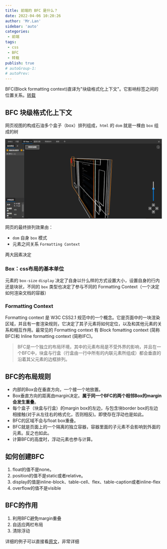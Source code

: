 ```yaml
---
title: 前端的 BFC 是什么？
date: 2022-04-06 10:20:26
author: 'Mr.Lan'
sidebar: 'auto'
categories: 
 - 前端
tags: 
 - css
 - BFC
 - 转载
publish: true
# autoGroup-1: 
# autoPrev:
---
```


BFC(Block formatting context)直译为"块级格式化上下文"。它影响标签之间的位置关系。[转载](https://blog.csdn.net/sinat_36422236/article/details/88763187)
<!-- more -->

## BFC 块级格式化上下文

网页视图的构成石油多个盒子（box）排列组成，`html` 的 `dom` 就是一棵由 `box` 组成的树

![html](./img/20220406104633.png)

网页的最终排列效果由：

+ `dom` 自身 `box` 模式
+ 元素之间关系 `Formatting Context`

两大因素决定

### Box：css布局的基本单位

元素的 `box-size` `display` 决定了自身以什么样的方式设置大小，设置自身的行内还是块状，不同的 `box` 类型也决定了参与不同的 Formatting Context（一个决定如何渲染文档的容器）

### Formatting Context

Formatting context 是 W3C CSS2.1 规范中的一个概念。它是页面中的一块渲染区域，并且有一套渲染规则，它决定了其子元素将如何定位，以及和其他元素的关系和相互作用。最常见的 Formatting context 有 Block fomatting context (简称BFC)和 Inline formatting context (简称IFC)。

> BFC是一个独立的布局环境，其中的元素布局是不受外界的影响，并且在一个BFC中，块盒与行盒（行盒由一行中所有的内联元素所组成）都会垂直的沿着其父元素的边框排列。

## BFC的布局规则

+ 内部的Box会在垂直方向，一个接一个地放置。
+ Box垂直方向的距离由margin决定。**属于同一个BFC的两个相邻Box的margin会发生重叠**。
+ 每个盒子（块盒与行盒）的margin box的左边，与包含块border box的左边相接触(对于从左往右的格式化，否则相反)。即使存在浮动也是如此。
+ BFC的区域不会与float box重叠。
+ BFC就是页面上的一个隔离的独立容器，容器里面的子元素不会影响到外面的元素。反之也如此。
+ 计算BFC的高度时，浮动元素也参与计算。

## 如何创建BFC

1. float的值不是none。
2. position的值不是static或者relative。
3. display的值是inline-block、table-cell、flex、table-caption或者inline-flex
4. overflow的值不是visible

## BFC的作用

1. 利用BFC避免margin重叠
2. 自适应两栏布局
3. 清除浮动

详细的例子可以直接看[原文](https://blog.csdn.net/sinat_36422236/article/details/88763187)，非常详细
